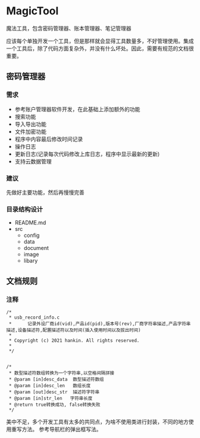 # MagicTool
魔法工具，包含密码管理器、账本管理器、笔记管理器

应该每个单独开发一个工具，但是那样就会显得工具数量多，不好管理使用。集成一个工具后，除了代码方面复杂外，并没有什么坏处。因此，需要有规范的文档很重要。

## 密码管理器
### 需求
- 参考账户管理器软件开发，在此基础上添加额外的功能
- 搜索功能
- 导入导出功能
- 文件加密功能
- 程序中内容最后修改时间记录
- 操作日志
- 更新日志(记录每次代码修改上库日志，程序中显示最新的更新)
- 支持云数据管理

### 建议
先做好主要功能，然后再慢慢完善

### 目录结构设计
- README.md
- src
	- config
	- data
	- document
	- image
	- libary

## 文档规则

### 注释
```
/*
 * usb_record_info.c
 *      记录外设厂商id(vid),产品id(pid),版本号(rev),厂商字符串描述,产品字符串描述,设备描述符,配置描述符以及时间(插入使用时间以及拔出时间)
 *
 * Copyright (c) 2021 hankin. All rights reserved.
 *
 */
 

/*
 * 数型描述符数组转换为一个字符串,以空格间隔拼接
 * @param [in]desc_data  数型描述符数组
 * @param [in]desc_len   数组长度
 * @param [out]desc_str  描述符字符串
 * @param [in]str_len   字符串长度
 * @return true转换成功, false转换失败
 */
```


美中不足，多个开发工具有太多的共同点，为啥不使用类进行封装，不同的地方使用重写方法。
参考导航栏的弹出框写法。












